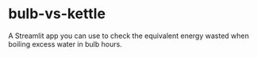 # bulb-vs-kettle
A Streamlit app you can use to check the equivalent energy wasted when boiling excess water in bulb hours.
